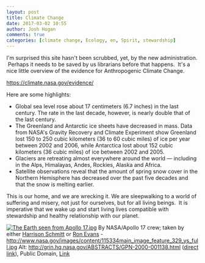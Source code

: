 ```yaml
---
layout: post
title: Climate Change
date: 2017-03-02 10:55
author: Josh Hogan
comments: true
categories: [climate change, Ecology, en, Spirit, stewardship]
---
```

I'm surprised this site hasn't been scrubbed, yet, by the new administration.  Perhaps it needs to be saved by us librarians before that happens.  It's a nice little overview of the evidence for Anthropogenic Climate Change.

<a href="https://climate.nasa.gov/evidence/" target="_blank">https://climate.nasa.gov/evidence/</a>

Here are some highlights:
<ul>
	<li>Global sea level rose about 17 centimeters (6.7 inches) in the last century. The rate in the last decade, however, is nearly double that of the last century.</li>
	<li>The Greenland and Antarctic ice sheets have decreased in mass. Data from NASA's Gravity Recovery and Climate Experiment show Greenland lost 150 to 250 cubic kilometers (36 to 60 cubic miles) of ice per year between 2002 and 2006, while Antarctica lost about 152 cubic kilometers (36 cubic miles) of ice between 2002 and 2005.</li>
	<li>Glaciers are retreating almost everywhere around the world — including in the Alps, Himalayas, Andes, Rockies, Alaska and Africa.</li>
	<li>Satellite observations reveal that the amount of spring snow cover in the Northern Hemisphere has decreased over the past five decades and that the snow is melting earlier.</li>
</ul>
This is our home, and we are wrecking it. We are sleepwalking to a world of suffering and misery, not just for ourselves, but for all living beings.  It is imperative that we wake up and start living lives compatible with stewardship and healthy relationship with our planet.

<a href="https://commons.wikimedia.org/wiki/File:The_Earth_seen_from_Apollo_17.jpg#/media/File:The_Earth_seen_from_Apollo_17.jpg"><img src="https://upload.wikimedia.org/wikipedia/commons/thumb/9/97/The_Earth_seen_from_Apollo_17.jpg/1200px-The_Earth_seen_from_Apollo_17.jpg" alt="The Earth seen from Apollo 17.jpg" /></a>
By <span class="fn value">
NASA/Apollo 17 crew; taken by either <a class="extiw" title="en:Harrison Schmitt" href="https://en.wikipedia.org/wiki/Harrison_Schmitt">Harrison Schmitt</a> or <a class="extiw" title="en:Ronald Evans (astronaut)" href="https://en.wikipedia.org/wiki/Ronald_Evans_(astronaut)">Ron Evans</a></span> - <a class="external free" href="http://www.nasa.gov/images/content/115334main_image_feature_329_ys_full.jpg" rel="nofollow">http://www.nasa.gov/images/content/115334main_image_feature_329_ys_full.jpg</a>
Alt: <a class="external free" href="http://grin.hq.nasa.gov/ABSTRACTS/GPN-2000-001138.html" rel="nofollow">http://grin.hq.nasa.gov/ABSTRACTS/GPN-2000-001138.html</a> (<a class="external text" href="http://grin.hq.nasa.gov/IMAGES/LARGE/GPN-2000-001138.jpg" rel="nofollow">direct link</a>), Public Domain, <a href="https://commons.wikimedia.org/w/index.php?curid=43894484">Link</a>
